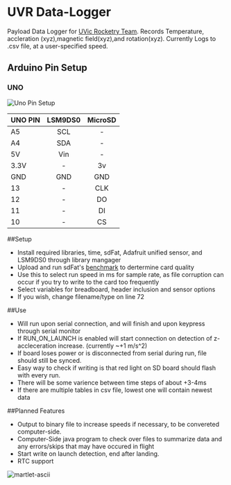 # UVR Data-Logger
Payload Data Logger for [UVic Rocketry Team](http://rocketry.engr.uvic.ca/).
Records Temperature, accleration (xyz),magnetic field(xyz),and rotation(xyz).
Currently Logs to .csv file, at a user-specified speed.
## Arduino Pin Setup
### UNO
![Uno Pin Setup](https://vgy.me/Xjas9s.jpg)

|UNO PIN|LSM9DS0  |MicroSD  |
|-------|:-------:|:-------:|
|A5     |SCL      |   -     |
|A4     |SDA      |   -     |
|5V     |Vin      |   -     |
|3.3V   |    -    |   3v    |
|GND    |GND      |   GND   |
|13     |    -    |   CLK   |
|12     |    -    |   DO    |
|11     |    -    |   DI    |
|10     |    -    |   CS    |
##Setup
* Install required libraries, time, sdFat, Adafruit unified sensor, and LSM9DS0 through library mangager
* Upload and run sdFat's [benchmark](https://github.com/greiman/SdFat/blob/master/SdFat/examples/bench/bench.ino) to dertermine card quality 
* Use this to select run speed in ms for sample rate, as file corruption can occur if you try to write to the card too frequently
* Select variables for breadboard, header inclusion and sensor options 
* If you wish, change filename/type on line 72

##Use
* Will run upon serial connection, and will finish and upon keypress through serial monitor
* If RUN_ON_LAUNCH is enabled will start connection on detection of z-accleceration increase. (currently ~+1 m/s^2)
* If board loses power or is disconnected from serial during run, file should still be synced.
* Easy way to check if writing is that red light on SD board should flash with every run.
* There will be some varience between time steps of about +3-4ms
* If there are multiple tables in csv file, lowest one will contain newest data

##Planned Features
* Output to binary file to increase speeds if necessary, to be convereted computer-side.
* Computer-Side java program to check over files to summarize data and any errors/skips that may have occured in flight
* Start write on launch detection, end after landing.
* RTC support


![martlet-ascii](https://vgy.me/AaAJJm.png)
